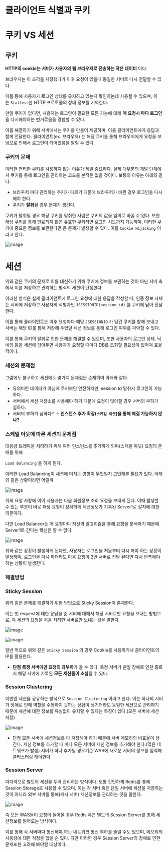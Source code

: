 # 클라이언트 식별과 쿠키
# 쿠키 VS 세션

## 쿠키

**HTTP의 cookie는 서버가 사용자의 웹 브라우저로 전송하는 작은 데이터** 이다.

브라우저는 이 조각을 저장했다가 이후 요청이 있을때 동일한 서버로 다시 전달할 수 있다.

이를 통해 사용자가 로그인 상태를 유지하고 있는지 확인하는데 사용될 수 있으며, 이는 `Statless`한 HTTP 프로토콜의 상태 정보를 기억한다.

만일 쿠키가 없다면, 사용자는 로그인이 필요한 모든 기능에 대해 **매 요청시 마다 로그인**을 다시해야하는 번거로움을 경험할 수 있다.

이를 해결하기 위해 서버에서는 쿠키를 만들어 제공하며, 이를 클라이언트에게 응답과 함께 전달한다. 클라이언트(ex. 브라우저) 는 해당 쿠키를 통해 브라우저에게 요청을 보냄으로 인해서 로그인이 되어있음을 알릴 수 있다.

### 쿠키의 문제

이러한 편리한 쿠키를 사용하지 않는 이유가 제일 중요하다. 실제 대부분의 개발 단계에서 쿠키를 통해 로그인을 관리하는 코드를 본적은 없을 것이다. 보통의 이유는 아래와 같다.

- 브라우저 마다 관리하는 쿠키가 다르기 때문에 브라우저가 바뀐 경우 로그인을 다시 해야 한다.
- 쿠키가 **탈취**될 경우 문제가 생긴다.

쿠키가 탈취될 경우 해당 쿠키를 달취한 사람은 쿠키의 값을 임의로 바꿀 수 있다. 또한 해당 쿠키를 통해 만료되지 않은 유효한 쿠키라면 로그인 시도까지 가능하며, 이러한 쿠키에 중요한 정보를 보관한다면 큰 문제가 발생할 수 있다. 이를 `Cookie Hijacking` 이라고 한다.

![image](https://github.com/Zero-ToHero/202404-http-perfect-guide/assets/71249347/6318f6c7-6fb3-4c13-8333-f83c463665f8)

# 세션

위와 같은 쿠키의 문제로 이를 대신하기 위해 쿠키에 정보를 보관하는 것이 아닌 서버 측에서 이를 저장하고 관리하는 방식의 세션이 탄생한다.

이러한 방식은 실제 클라이언트에 로그인 요청에 대한 응답을 작성할 때, 인증 정보 자체는 서버에 저장하고 사용자의 식별자인  `JSESSIONID(session_id)` 를 쿠키에 담아 전달한다.

이를 통해 클라이언트는 이후 요청마다 해당 `JSESSIONID` 가 담긴 쿠키를 함께 보내고 서버는 해당 ID를 통해 저장해 두었던 세션 정보를 통해 로그인 여부를 파악할 수 있다.

이를 통해 쿠키의 탈취로 인한 문제를 해결할 수 있으며, 또한 사용자의 로그인 상태, 닉네임 등을 세션에 담아두면 사용자가 요청할 때마다 DB를 조회할 필요성이 없어져 효율적이다.

### 세션의 문제점

그럼에도 불구하고 세션에도 몇가지 문제점은 존재하며 아래와 같다.

- 유의미한 데이터가 아님에 쿠키보단 안전하지만, session Id 탈취시 로그인이 가능하다.
- 서버에서 세션 저장소를 사용해야 하기 때문에 요청이 많아질 경우 서버의 부하가 심하다.
- 서버의 부하가 심하다? → **인스턴스 추가 확장(`스케일 아웃`)을 통해 해결 가능하지 않나?**

### 스케일 아웃에 따른 세션의 문제점

대용량 트래픽을 처리하기 위해 여러 인스턴스를 추가하게 되며(스케일 아웃) 요청의 분배를 위해

`Load Balancing` 을 하게 된다.

이러한 Load Balancing이 세션에 미치는 영향이 무엇일지 고민해볼 필요가 있다. 아래와 같은 상황이라면 어떨까

![image](https://github.com/Zero-ToHero/202404-http-perfect-guide/assets/71249347/7c0013e1-f338-46d7-83ea-a077428a1561)

위의 요청 사항에 이어 사용자는 다음 회원정보 조회 요청을 보내게 된다. 이때 발생할 수 있는 부분이 바로 해당 요청이 정확하게 세션정보가 기록된 Server1로 갈지에 대한 의문이다.

다만 Load Balancer는 매 요청마다 자신의 알고리즘을 통해 요청을 분배하기 때문에 Server1로 간다는 확신은 할 수 없다.

![image](https://github.com/Zero-ToHero/202404-http-perfect-guide/assets/71249347/1ddce308-40be-4ffc-b770-2dc871407f09)

위와 같은 상황이 발생하게 된다면, 사용자는 로그인을 처음부터 다시 해야 하는 상황이 발생하며, 로그인을 다시 하더라도 다음 요청이 2번 서버로 전달 된다면 다시 반복해야 하는 상황이 발생한다.

### 해결방법

### Sticky Session

위와 같은 문제를 해결하기 위한 방법으로 Sticky Session이 존재한다.

이는 첫 request에 대한 응답을 준 서버에 대해서 해당 서버로만 요청을 보내는 방법으로, 즉 세션의 요청을 처음 처리한 서버로만 보내는 것을 말한다.

![image](https://github.com/Zero-ToHero/202404-http-perfect-guide/assets/71249347/58ccfe92-3b80-4f35-bba6-06980340a3fa)

![image](https://github.com/Zero-ToHero/202404-http-perfect-guide/assets/71249347/9fe63694-8188-435c-8510-53bec3e6b8b9)

일반 적으로 위와 같은 `Sticky Session` 의 경우 Cookie를 사용하거나 클라이언트의 IP를 활용한다.

- **단점**
  **특정 서버에만 요청의 과부하**가 올 수 있다.
  특정 서버가 만일 장애로 인한 종료시 해당 서버에 기록된 **모든 세션들이 소실**될 수 있다.

### Session Clustering

이번엔 세션을 공유하는 방식으로 `Session Clustering` 이라고 한다. 이는 하나의 서버가 장애로 인해 역할을 수행하지 못하는 상황이 생기더라도 동일한 세션으로 관리하기 때문에 세션에 대한 정보를 유실없이 유지할 수 있다는 특징이 있다.(모든 서버에 세션 저장)

![image](https://github.com/Zero-ToHero/202404-http-perfect-guide/assets/71249347/243d2b69-2468-41f9-ac63-1c5e30305895)

- 단점
  모든 서버에 세션정보를 다 저장해야 하기 때문에 서버 메모리의 비효율이 생긴다.
  세션 정보를 추가할 때 마다 모든 서버에 세션 정보를 추가해야 한다.(많은 네트워크가 발생)
  서버가 하나 추가될 경우기존 WAS에 새로운 서버의 정보를 입력해 클러스터링 해야한다

### Session Server

마지막으로 별도의 세션을 두어 관리하는 방식이다. 보통 간단하게 Redis를 통해 Session Storage로 사용할 수 있으며, 이는 각 서버 혹은 단일 서버에 세션을 저장하는 것이 아니라 외부 서버를 통해(캐시 서버) 세션정보를 관리하는 것을 말한다.

![image](https://github.com/Zero-ToHero/202404-http-perfect-guide/assets/71249347/69390270-b58d-47d5-abe0-91f2b0dfc218)

즉 모든 WAS들이 요청이 들어올 경우 Redis 혹은 별도의 Session Server를 통해 세션정보를 읽어오는 방식이다.

이를 통해 각 서버마다 통신해야 하는 네트워크 통신 부하를 줄일 수도 있으며, 메모리의 사용량에 대한 걱정을 없앨 순 있다. 다만 이러한 경우 Session Server의 장애로 인한 문제또한 고려해 봐야할 대상이다.

